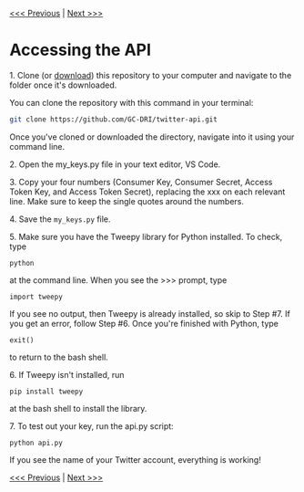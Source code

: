 [<<< Previous](getting_key.md) | [Next >>>](creating_twitterbot.md )

# Accessing the API

1\. Clone (or [download](https://github.com/smythp/twitter-workshop/archive/master.zip)) this repository to your computer and navigate to the folder once it's downloaded.

You can clone the repository with this command in your terminal:

```bash
git clone https://github.com/GC-DRI/twitter-api.git
```
	
Once you've cloned or downloaded the directory, navigate into it using your command line.

2\. Open the my_keys.py file in your text editor, VS Code.

3\. Copy your four numbers (Consumer Key, Consumer Secret, Access Token Key, and Access Token Secret), replacing the xxx on each relevant line. Make sure to keep the single quotes around the numbers.

4\. Save the `my_keys.py` file.

5\. Make sure you have the Tweepy library for Python installed. To check, type

	python

at the command line. When you see the >>> prompt, type

    import tweepy

If you see no output, then Tweepy is already installed, so skip to Step #7. If you get an error, follow Step #6. Once you're finished with Python, type

    exit()

to return to the bash shell.  

6\. If Tweepy isn't installed, run

	pip install tweepy

at the bash shell to install the library.  

7\. To test out your key, run the api.py script:

	python api.py

If you see the name of your Twitter account, everything is working!


[<<< Previous](getting_key.md) | [Next >>>](creating_twitterbot.md)
